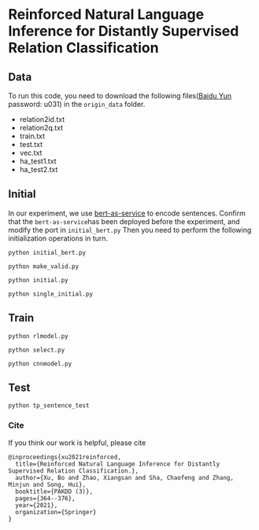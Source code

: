 ﻿# **Reinforced Natural Language Inference for Distantly Supervised Relation Classification**
## Data
To run this code, you need to download the following files([Baidu Yun](https://pan.baidu.com/s/11l9w8F4-FxUh-2ckEnxTrg) password: u031) in the `origin_data` folder.
 - relation2id.txt
 - relation2q.txt
 - train.txt
 - test.txt
 - vec.txt
 - ha_test1.txt
 - ha_test2.txt
 
 ## Initial
 In our experiment, we use [bert-as-service](https://github.com/hanxiao/bert-as-service) to encode sentences.
 Confirm that the `bert-as-service`has been deployed before the experiment, and modify the port in `initial_bert.py`
 Then you need to perform the following initialization operations in turn.
 
```
python initial_bert.py
```

```
python make_valid.py
```

```
python initial.py
```

```
python single_initial.py
```
## Train

```
python rlmodel.py
```

```
python select.py
```

```
python cnnmodel.py
```
## Test

```
python tp_sentence_test
```

### Cite

If you think our work is helpful, please cite

```
@inproceedings{xu2021reinforced,
  title={Reinforced Natural Language Inference for Distantly Supervised Relation Classification.},
  author={Xu, Bo and Zhao, Xiangsan and Sha, Chaofeng and Zhang, Minjun and Song, Hui},
  booktitle={PAKDD (3)},
  pages={364--376},
  year={2021},
  organization={Springer}
}
```
 
